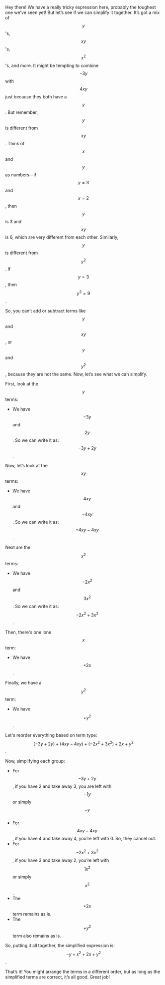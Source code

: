 Hey there! We have a really tricky expression here, probably the toughest one we've seen yet! But let’s see if we can simplify it together. It’s got a mix of $$y$$'s, $$xy$$'s, $$x^2$$'s, and more. It might be tempting to combine $$-3y$$ with $$4xy$$ just because they both have a $$y$$. But remember, $$y$$ is different from $$xy$$. Think of $$x$$ and $$y$$ as numbers—if $$y = 3$$ and $$x = 2$$, then $$y$$ is 3 and $$xy$$ is 6, which are very different from each other. Similarly, $$y$$ is different from $$y^2$$. If $$y = 3$$, then $$y^2 = 9$$.

So, you can’t add or subtract terms like $$y$$ and $$xy$$, or $$y$$ and $$y^2$$, because they are not the same. Now, let’s see what we can simplify. 

First, look at the $$y$$ terms:
- We have $$-3y$$ and $$2y$$.
So we can write it as:
$$-3y + 2y$$.

Now, let’s look at the $$xy$$ terms:
- We have $$4xy$$ and $$-4xy$$.
So we can write it as:
$$+4xy - 4xy$$.

Next are the $$x^2$$ terms:
- We have $$-2x^2$$ and $$3x^2$$.
So we can write it as:
$$-2x^2 + 3x^2$$.

Then, there's one lone $$x$$ term:
- We have $$+2x$$.

Finally, we have a $$y^2$$ term:
- We have $$+y^2$$.

Let's reorder everything based on term type:
$$(-3y + 2y) + (4xy - 4xy) + (-2x^2 + 3x^2) + 2x + y^2$$.

Now, simplifying each group:
- For $$-3y + 2y$$, if you have 2 and take away 3, you are left with $$-1y$$ or simply $$-y$$.
- For $$4xy - 4xy$$, if you have 4 and take away 4, you’re left with 0. So, they cancel out.
- For $$-2x^2 + 3x^2$$, if you have 3 and take away 2, you’re left with $$1x^2$$ or simply $$x^2$$.
- The $$+2x$$ term remains as is.
- The $$+y^2$$ term also remains as is.

So, putting it all together, the simplified expression is:
$$-y + x^2 + 2x + y^2$$.

That’s it! You might arrange the terms in a different order, but as long as the simplified terms are correct, it’s all good. Great job!